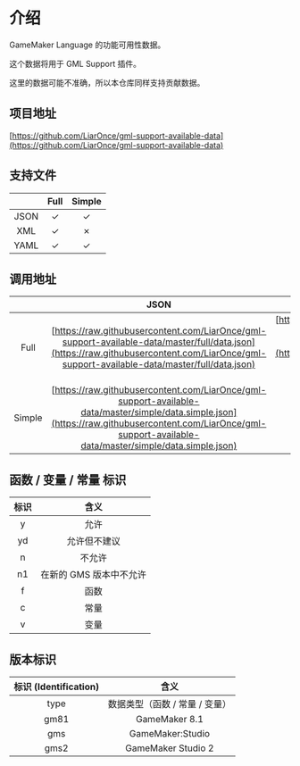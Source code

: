 # 介绍

GameMaker Language 的功能可用性数据。

这个数据将用于 GML Support 插件。

这里的数据可能不准确，所以本仓库同样支持贡献数据。

## 项目地址

[https://github.com/LiarOnce/gml-support-available-data](https://github.com/LiarOnce/gml-support-available-data)

## 支持文件

|      | Full | Simple |
| :--: | :--: | :----: |
| JSON |  ✓   |   ✓    |
| XML  |  ✓   |   ✗    |
| YAML |  ✓   |   ✓    |

## 调用地址

|        |                             JSON                             |                       JSON(Compressed)                       |                             XML                              |                       XML(Compressed)                        |                             YAML                             |
| :----: | :----------------------------------------------------------: | :----------------------------------------------------------: | :----------------------------------------------------------: | :----------------------------------------------------------: | :----------------------------------------------------------: |
|  Full  | [https://raw.githubusercontent.com/LiarOnce/gml-support-available-data/master/full/data.json](https://raw.githubusercontent.com/LiarOnce/gml-support-available-data/master/full/data.json) | [https://raw.githubusercontent.com/LiarOnce/gml-support-available-data/master/full/data.compressed.json](https://raw.githubusercontent.com/LiarOnce/gml-support-available-data/master/full/data.compressed.json) | [https://raw.githubusercontent.com/LiarOnce/gml-support-available-data/master/full/data.xml](https://raw.githubusercontent.com/LiarOnce/gml-support-available-data/master/full/data.xml) | [https://raw.githubusercontent.com/LiarOnce/gml-support-available-data/master/full/data.compressed.xml](https://raw.githubusercontent.com/LiarOnce/gml-support-available-data/master/full/data.compressed.xml) | [https://raw.githubusercontent.com/LiarOnce/gml-support-available-data/master/full/data.yaml](https://raw.githubusercontent.com/LiarOnce/gml-support-available-data/master/full/data.yaml) |
| Simple | [https://raw.githubusercontent.com/LiarOnce/gml-support-available-data/master/simple/data.simple.json](https://raw.githubusercontent.com/LiarOnce/gml-support-available-data/master/simple/data.simple.json) |                       (not available)                        |                       (not available)                        |                       (not available)                        | [https://raw.githubusercontent.com/LiarOnce/gml-support-available-data/master/simple/data.simple.json](https://raw.githubusercontent.com/LiarOnce/gml-support-available-data/master/simple/data.simple.yaml) |

## 函数 / 变量 / 常量 标识

| 标识 |          含义           |
| :--: | :---------------------: |
|  y   |          允许           |
|  yd  |      允许但不建议       |
|  n   |         不允许          |
|  n1  | 在新的 GMS 版本中不允许 |
|  f   |          函数           |
|  c   |          常量           |
|  v   |          变量           |

## 版本标识

| 标识 (Identification) |              含义              |
| :-------------------: | :----------------------------: |
|         type          | 数据类型（函数 / 常量 / 变量） |
|         gm81          |         GameMaker 8.1          |
|          gms          |        GameMaker:Studio        |
|         gms2          |       GameMaker Studio 2       |
